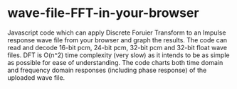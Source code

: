 # wave-file-FFT-in-your-browser
Javascript code which can apply Discrete Foruier Transform to an Impulse response wave file from your browser and graph the results. The code can read and decode 16-bit pcm, 24-bit pcm, 32-bit pcm and 32-bit float wave files. DFT is O(n^2) time complexity (very slow) as it intends to be as simple as possible for ease of understanding. The code charts both time domain and frequency domain responses (including phase response) of the uploaded wave file.
